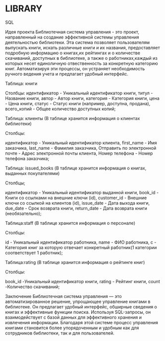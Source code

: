 # LIBRARY
SQL

Идея проекта
Библиотечная система управления - это проект, направленный на создание эффективной системы управления деятельностью библиотеки. Эта система позволяет пользователям выпускать книги, искать различные книги и их названия, предоставляет подробную информацию о книгах,их рейтингах и о количестве скачиваний, доступных в библиотеке, а также о работниках,каждый из которых несет единоличную отвественность за конкретную категорию книг. Автоматизируя эти процессы, он устраняет необходимость ручного ведения учета и предлагает удобный интерфейс.

Таблица: книги

Столбцы:
идентификатор	-	Уникальный идентификатор книги,
титул		   -     Название книги,
автор		 -       Автор книги,
категория	-	    Категория книги,
цена     -  	    Цена книги,
статус	 -     	Статус книги (например, доступна, продана),
всего_копий 	-	Общее количество доступных копий;

Таблица: клиенты
(В таблице хранится информация о клиентах библиотеки)


Столбцы:

идентификатор	      -            	Уникальный идентификатор клиента,
first_name		     -               Имя заказчика,
last_name	        -                Фамилия заказчика,
Отправить по электронной почте	-  Адрес электронной почты клиента,
Номер телефона    -              	Номер телефона заказчика;


Таблица: issued_books
(В таблице хранится информация о книгах, выданных покупателями)

Столбцы;

идентификатор		-  Уникальный идентификатор выданной книги,
book_id		    -    Книги со ссылками на внешние ключи (id),
customer_id  -   	Внешние ключи со ссылкой на клиентов (id),
issue_date	  -  	Дата выхода книги,
due_date	  -      Срок возврата книги,
return_date		-    Дата возврата книги (необязательно);


Таблица:staff
(В таблице хранится информация о персонале)

Столбцы:

id    -  Уникальный идентификатор работника,
name   - ФИО работника,
c      - Категория книг за которую отвечает конкретный работник(1 категории соответствует 1 работник);

Таблица:rating
(В таблице хранится информация о рейтинге книг)

Столбцы:

book_id   -Уникальный идентификатор книги,
rating   - Рейтинг книги,
count     -Количество скачиваний;


Заключение
Библиотечная система управления — это автоматизированное решение, упрощающее управление книгами в библиотеке. Он предлагает удобный интерфейс, обширные сведения о книгах и эффективные функции поиска. Используя SQL-запросы, он взаимодействует с базой данных для эффективного хранения и извлечения информации. Благодаря этой системе процесс управления книгами становится более упорядоченным и удобным как для сотрудников библиотеки, так и для пользователей. 

